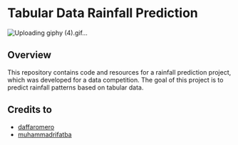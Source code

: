 # Tabular Data Rainfall Prediction
![Uploading giphy (4).gif…]()

## Overview
This repository contains code and resources for a rainfall prediction project, which was developed for a data competition. The goal of this project is to predict rainfall patterns based on tabular data.

## Credits to
- [daffaromero](https://github.com/daffaromero)
- [muhammadrifatba](https://github.com/muhammadrifatba)

